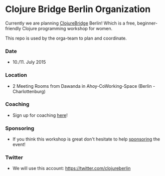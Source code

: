 # Clojure Bridge Berlin Organization 
Currently we are planning [ClojureBridge](http://www.clojurebridge.org/) Berlin!
Which is a free, beginner-friendly Clojure programming workshop for women.  

This repo is used by the orga-team to plan and coordinate.

### Date

- 10./11. July 2015

### Location

- 2 Meeting Rooms from Dawanda in Ahoy-CoWorking-Space (Berlin - Charlottenburg)

### Coaching
- Sign up for coaching [here](https://docs.google.com/forms/d/1tZXTsTPkeHA4EAW2pMVk_CzW1FkSxmGRWrgdvkPI__4/viewform?c=0&w=1)!

### Sponsoring
- If you think this workshop is great don't hesitate to help [sponsoring](https://github.com/clojurebridge-berlin/organization/issues/2) the event! 

### Twitter
- We will use this account: https://twitter.com/clojureberlin

